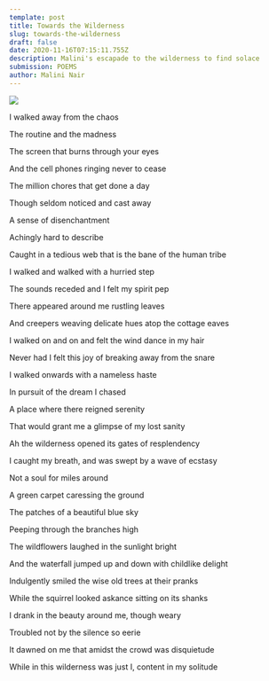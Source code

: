 ```yaml
---
template: post
title: Towards the Wilderness
slug: towards-the-wilderness
draft: false
date: 2020-11-16T07:15:11.755Z
description: Malini's escapade to the wilderness to find solace
submission: POEMS
author: Malini Nair
---
```

![](/media/scott-graham-oqmzwnd3thu-unsplash.jpeg)

I walked away from the chaos

The routine and the madness

The screen that burns through your eyes

And the cell phones ringing never to cease

The million chores that get done a day

Though seldom noticed and cast away

A sense of disenchantment

Achingly hard to describe

Caught in a tedious web that is the bane of the human tribe

I walked and walked with a hurried step

The sounds receded and I felt my spirit pep

There appeared around me rustling leaves

And creepers weaving delicate hues atop the cottage eaves

I walked on and on and felt the wind dance in my hair

Never had I felt this joy of breaking away from the snare

I walked onwards with a nameless haste

In pursuit of the dream I chased

A place where there reigned serenity

That would grant me a glimpse of my lost sanity

Ah the wilderness opened its gates of resplendency

I caught my breath, and was swept by a wave of ecstasy

Not a soul for miles around

A green carpet caressing the ground

The patches of a beautiful blue sky

Peeping through the branches high

The wildflowers laughed in the sunlight bright

And the waterfall jumped up and down with childlike delight

Indulgently smiled the wise old trees at their pranks

While the squirrel looked askance sitting on its shanks

I drank in the beauty around me, though weary

Troubled not by the silence so eerie

It dawned on me that amidst the crowd was disquietude

While in this wilderness was just I, content in my solitude
